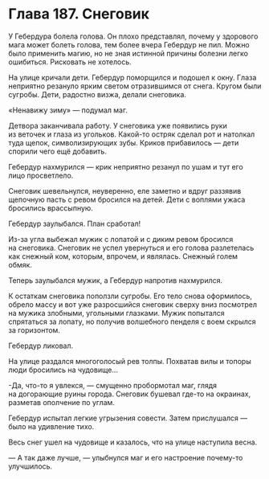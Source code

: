 # Глава 187. Снеговик

У Гебердура болела голова. Он плохо представлял, почему у здорового мага может болеть голова, тем более вчера Гебердур не пил. Можно было применить магию, но не зная истинной причины болезни легко ошибиться. Рисковать не хотелось.

На улице кричали дети. Гебердур поморщился и подошел к окну. Глаза неприятно резануло ярким светом отразившимся от снега. Кругом были сугробы. Дети, радостно визжа, делали снеговика.

«Ненавижу зиму» — подумал маг.

Детвора заканчивала работу. У снеговика уже появились руки из веточек и глаза из угольков. Какой-то остряк сделал рот и натолкал туда щепок, символизирующих зубы. Криков прибавилось — дети спорили чего ещё добавить.

Гебердур нахмурился — крик неприятно резанул по ушам и тут его лицо просветлело.

Снеговик шевельнулся, неуверенно, еле заметно и вдруг раззявив щепочную пасть с ревом бросился на детей. Дети с воплями ужаса бросились врассыпную.

Гебердур заулыбался. План сработал!

Из-за угла выбежал мужик с лопатой и с диким ревом бросился на снеговика. Снеговик не успел увернуться и его голова разлетелась как снежный ком, которым, впрочем, и являлась. Снежный голем обмяк.

Теперь заулыбался мужик, а Гебердур напротив нахмурился.

К остаткам снеговика поползли сугробы. Его тело снова оформилось, обрело массу и вот уже разросшийся снеговик сверху вниз посмотрел на мужика злобными, угольными глазками. Мужик попытался спрятаться за лопату, но получив волшебного пенделя с воем скрылся за горизонтом.

Гебердур ликовал.

На улице раздался многоголосый рев толпы. Похватав вилы и топоры люди бросились на чудовище...

-Да, что-то я увлекся, — смущенно пробормотал маг, глядя на догорающие руины города. Снеговик бушевал где-то на окраинах, разметав ополчение по углам.

Гебердур испытал легкие угрызения совести. Затем прислушался — было на удивление тихо.

Весь снег ушел на чудовище и казалось, что на улице наступила весна.

— А так даже лучше, — улыбнулся маг и его настроение почему-то улучшилось.


